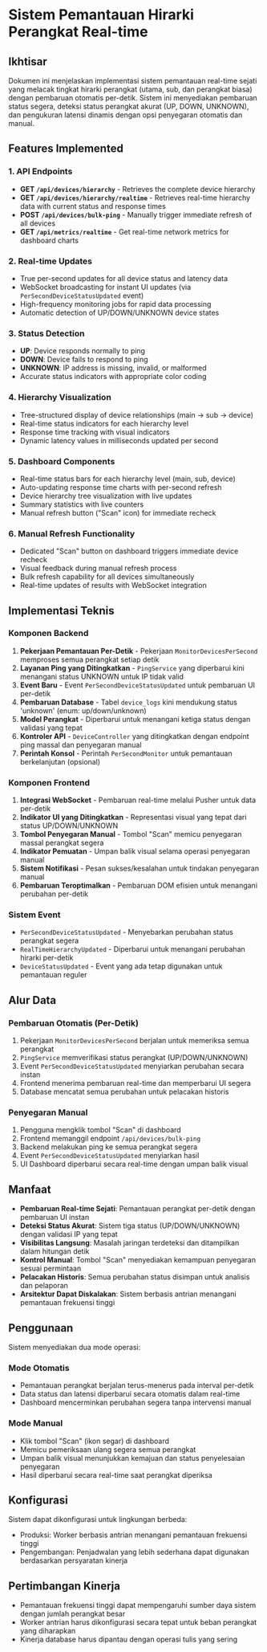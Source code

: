 # Sistem Pemantauan Hirarki Perangkat Real-time

## Ikhtisar
Dokumen ini menjelaskan implementasi sistem pemantauan real-time sejati yang melacak tingkat hirarki perangkat (utama, sub, dan perangkat biasa) dengan pembaruan otomatis per-detik. Sistem ini menyediakan pembaruan status segera, deteksi status perangkat akurat (UP, DOWN, UNKNOWN), dan pengukuran latensi dinamis dengan opsi penyegaran otomatis dan manual.

## Features Implemented

### 1. API Endpoints
- **GET `/api/devices/hierarchy`** - Retrieves the complete device hierarchy
- **GET `/api/devices/hierarchy/realtime`** - Retrieves real-time hierarchy data with current status and response times
- **POST `/api/devices/bulk-ping`** - Manually trigger immediate refresh of all devices
- **GET `/api/metrics/realtime`** - Get real-time network metrics for dashboard charts

### 2. Real-time Updates
- True per-second updates for all device status and latency data
- WebSocket broadcasting for instant UI updates (via `PerSecondDeviceStatusUpdated` event)
- High-frequency monitoring jobs for rapid data processing
- Automatic detection of UP/DOWN/UNKNOWN device states

### 3. Status Detection
- **UP**: Device responds normally to ping
- **DOWN**: Device fails to respond to ping
- **UNKNOWN**: IP address is missing, invalid, or malformed
- Accurate status indicators with appropriate color coding

### 4. Hierarchy Visualization
- Tree-structured display of device relationships (main → sub → device)
- Real-time status indicators for each hierarchy level
- Response time tracking with visual indicators
- Dynamic latency values in milliseconds updated per second

### 5. Dashboard Components
- Real-time status bars for each hierarchy level (main, sub, device)
- Auto-updating response time charts with per-second refresh
- Device hierarchy tree visualization with live updates
- Summary statistics with live counters
- Manual refresh button ("Scan" icon) for immediate recheck

### 6. Manual Refresh Functionality
- Dedicated "Scan" button on dashboard triggers immediate device recheck
- Visual feedback during manual refresh process
- Bulk refresh capability for all devices simultaneously
- Real-time updates of results with WebSocket integration

## Implementasi Teknis

### Komponen Backend
1. **Pekerjaan Pemantauan Per-Detik** - Pekerjaan `MonitorDevicesPerSecond` memproses semua perangkat setiap detik
2. **Layanan Ping yang Ditingkatkan** - `PingService` yang diperbarui kini menangani status UNKNOWN untuk IP tidak valid
3. **Event Baru** - Event `PerSecondDeviceStatusUpdated` untuk pembaruan UI per-detik
4. **Pembaruan Database** - Tabel `device_logs` kini mendukung status 'unknown' (enum: up/down/unknown)
5. **Model Perangkat** - Diperbarui untuk menangani ketiga status dengan validasi yang tepat
6. **Kontroler API** - `DeviceController` yang ditingkatkan dengan endpoint ping massal dan penyegaran manual
7. **Perintah Konsol** - Perintah `PerSecondMonitor` untuk pemantauan berkelanjutan (opsional)

### Komponen Frontend
1. **Integrasi WebSocket** - Pembaruan real-time melalui Pusher untuk data per-detik
2. **Indikator UI yang Ditingkatkan** - Representasi visual yang tepat dari status UP/DOWN/UNKNOWN
3. **Tombol Penyegaran Manual** - Tombol "Scan" memicu penyegaran massal perangkat segera
4. **Indikator Pemuatan** - Umpan balik visual selama operasi penyegaran manual
5. **Sistem Notifikasi** - Pesan sukses/kesalahan untuk tindakan penyegaran manual
6. **Pembaruan Teroptimalkan** - Pembaruan DOM efisien untuk menangani perubahan per-detik

### Sistem Event
- `PerSecondDeviceStatusUpdated` - Menyebarkan perubahan status perangkat segera
- `RealTimeHierarchyUpdated` - Diperbarui untuk menangani perubahan hirarki per-detik
- `DeviceStatusUpdated` - Event yang ada tetap digunakan untuk pemantauan reguler

## Alur Data

### Pembaruan Otomatis (Per-Detik)
1. Pekerjaan `MonitorDevicesPerSecond` berjalan untuk memeriksa semua perangkat
2. `PingService` memverifikasi status perangkat (UP/DOWN/UNKNOWN)
3. Event `PerSecondDeviceStatusUpdated` menyiarkan perubahan secara instan
4. Frontend menerima pembaruan real-time dan memperbarui UI segera
5. Database mencatat semua perubahan untuk pelacakan historis

### Penyegaran Manual
1. Pengguna mengklik tombol "Scan" di dashboard
2. Frontend memanggil endpoint `/api/devices/bulk-ping`
3. Backend melakukan ping ke semua perangkat segera
4. Event `PerSecondDeviceStatusUpdated` menyiarkan hasil
5. UI Dashboard diperbarui secara real-time dengan umpan balik visual

## Manfaat
- **Pembaruan Real-time Sejati**: Pemantauan perangkat per-detik dengan pembaruan UI instan
- **Deteksi Status Akurat**: Sistem tiga status (UP/DOWN/UNKNOWN) dengan validasi IP yang tepat
- **Visibilitas Langsung**: Masalah jaringan terdeteksi dan ditampilkan dalam hitungan detik
- **Kontrol Manual**: Tombol "Scan" menyediakan kemampuan penyegaran sesuai permintaan
- **Pelacakan Historis**: Semua perubahan status disimpan untuk analisis dan pelaporan
- **Arsitektur Dapat Diskalakan**: Sistem berbasis antrian menangani pemantauan frekuensi tinggi

## Penggunaan
Sistem menyediakan dua mode operasi:

### Mode Otomatis
- Pemantauan perangkat berjalan terus-menerus pada interval per-detik
- Data status dan latensi diperbarui secara otomatis dalam real-time
- Dashboard mencerminkan perubahan segera tanpa intervensi manual

### Mode Manual
- Klik tombol "Scan" (ikon segar) di dashboard
- Memicu pemeriksaan ulang segera semua perangkat
- Umpan balik visual menunjukkan kemajuan dan status penyelesaian penyegaran
- Hasil diperbarui secara real-time saat perangkat diperiksa

## Konfigurasi
Sistem dapat dikonfigurasi untuk lingkungan berbeda:
- Produksi: Worker berbasis antrian menangani pemantauan frekuensi tinggi
- Pengembangan: Penjadwalan yang lebih sederhana dapat digunakan berdasarkan persyaratan kinerja

## Pertimbangan Kinerja
- Pemantauan frekuensi tinggi dapat mempengaruhi sumber daya sistem dengan jumlah perangkat besar
- Worker antrian harus dikonfigurasi secara tepat untuk beban perangkat yang diharapkan
- Kinerja database harus dipantau dengan operasi tulis yang sering